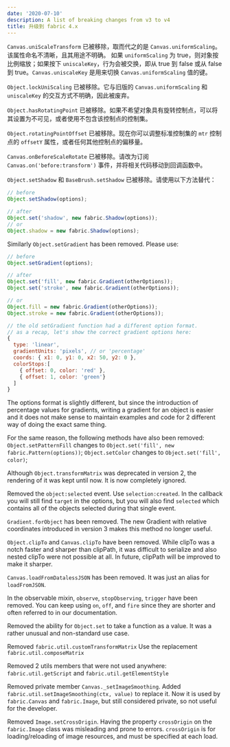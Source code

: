 ```yaml
---
date: '2020-07-10'
description: A list of breaking changes from v3 to v4
title: 升级到 fabric 4.x
---
```


`Canvas.uniScaleTransform` 已被移除，取而代之的是 `Canvas.uniformScaling`。
该属性命名不清晰，且其用途不明确。
如果 `uniformScaling` 为 true，则对象按比例缩放；如果按下 `uniscaleKey`，行为会被交换，即从 true 到 false 或从 false 到 true。`Canvas.uniscaleKey` 是用来切换 `Canvas.uniformScaling` 值的键。

`Object.lockUniScaling` 已被移除。它与旧版的 `Canvas.uniformScaling` 和 `uniscaleKey` 的交互方式不明确，因此被废弃。

`Object.hasRotatingPoint` 已被移除。如果不希望对象具有旋转控制点，可以将其设置为不可见，或者使用不包含该控制点的控制集。

`Object.rotatingPointOffset` 已被移除。现在你可以调整标准控制集的 `mtr` 控制点的 `offsetY` 属性，或者任何其他控制点的偏移量。

`Canvas.onBeforeScaleRotate` 已被移除。请改为订阅 `Canvas.on('before:transform')` 事件，并将相关代码移动到回调函数中。

`Object.setShadow` 和 `BaseBrush.setShadow` 已被移除。请使用以下方法替代：

```js
// before
Object.setShadow(options);

// after
Object.set('shadow', new fabric.Shadow(options));
// or
Object.shadow = new fabric.Shadow(options);
```

Similarly `Object.setGradient` has been removed. Please use:

```js
// before
Object.setGradient(options);

// after
Object.set('fill', new fabric.Gradient(otherOptions));
Object.set('stroke', new fabric.Gradient(otherOptions));

// or
Object.fill = new fabric.Gradient(otherOptions));
Object.stroke = new fabric.Gradient(otherOptions));

// the old setGradient function had a different option format.
// as a recap, let's show the correct gradient options here:
{
  type: 'linear',
  gradientUnits: 'pixels', // or 'percentage'
  coords: { x1: 0, y1: 0, x2: 50, y2: 0 },
  colorStops:[
    { offset: 0, color: 'red' },
    { offset: 1, color: 'green'}
  ]
}
```

The options format is slightly different, but since the introduction of percentage values for gradients,
writing a gradient for an object is easier and it does not make sense to maintain examples and code for 2 different way of doing the exact same thing.

For the same reason, the following methods have also been removed:
`Object.setPatternFill` changes to  `Object.set('fill', new fabric.Pattern(options))`;
`Object.setColor` changes to `Object.set('fill', color)`;


Although `Object.transformMatrix` was deprecated in version 2, the rendering of it was kept until now. It is now completely ignored.

Removed the `object:selected` event. Use `selection:created`. In the callback you will still find  `target` in the options, but you will also find `selected` which contains all of the objects selected during that single event.


`Gradient.forObject` has been removed. The new Gradient with relative coordinates introduced in version 3 makes this method no longer useful.


`Object.clipTo` and `Canvas.clipTo` have been removed. While clipTo was a notch faster and sharper than clipPath, it was difficult to serialize and also nested clipTo were not possible at all. In future, clipPath will be improved to make it sharper.

`Canvas.loadFromDatalessJSON` has been removed. It was just an alias for `loadFromJSON`.

In the observable mixin, `observe`, `stopObserving`, `trigger` have been removed. You can keep using `on`, `off`, and `fire` since they are shorter and often referred to in our documentation.

Removed the ability for `Object.set` to take a function as a value. It was a rather unusual and non-standard use case.

Removed `fabric.util.customTransformMatrix` Use the replacement `fabric.util.composeMatrix`

Removed 2 utils members that were not used anywhere: `fabric.util.getScript` and `fabric.util.getElementStyle`

Removed private member `Canvas._setImageSmoothing`. Added `fabric.util.setImageSmoothing(ctx, value)` to replace it. Now it is used by `fabric.Canvas` and `fabric.Image`, but still considered private, so not useful for the developer.

Removed  `Image.setCrossOrigin`. Having the property `crossOrigin` on the `fabric.Image` class was misleading and prone to errors. `crossOrigin` is for loading/reloading of image resources, and must be specified at each load.